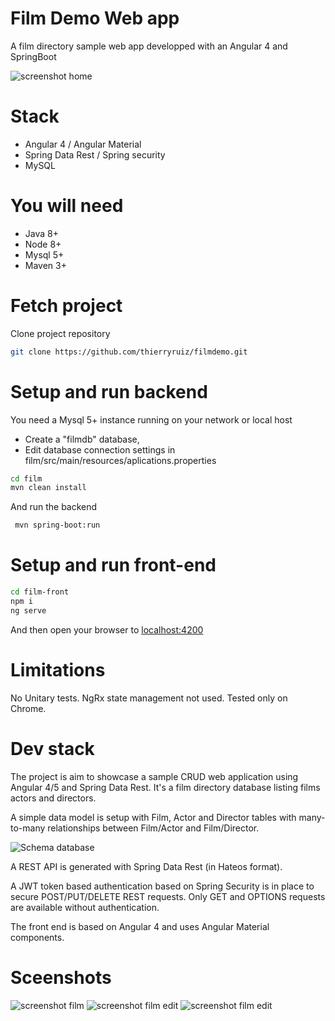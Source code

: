 # Film Demo Web app 
A film directory sample web app developped with an Angular 4 and SpringBoot

![screenshot home](https://github.com/thierryruiz/filmdemo/blob/master/film/misc/screenshot1.jpg?raw=true)

# Stack
  - Angular 4 / Angular Material
  - Spring Data Rest / Spring security
  - MySQL

# You will need
- Java 8+
- Node 8+
- Mysql 5+
- Maven 3+

# Fetch project
Clone project repository
```sh
git clone https://github.com/thierryruiz/filmdemo.git
```

# Setup and run backend

You need a Mysql 5+ instance running on your network or local host

- Create a "filmdb" database,
- Edit database connection settings in film/src/main/resources/aplications.properties 

```sh
cd film
mvn clean install
```

And run the backend

```sh
 mvn spring-boot:run
```

# Setup and run front-end
```sh
cd film-front
npm i
ng serve
```

And then open your browser to [localhost:4200](http://localhost:4200)


# Limitations

No Unitary tests. NgRx state management not used.
Tested only on Chrome.

# Dev stack
The project is aim to showcase a sample CRUD web application using Angular 4/5 and Spring Data Rest. 
It's a film directory database listing films actors and directors.

A simple data model is setup with Film, Actor and Director tables with many-to-many relationships between Film/Actor and Film/Director.

![Schema database](https://raw.githubusercontent.com/thierryruiz/filmdemo/master/film/misc/schema.png)

A REST API is generated with Spring Data Rest (in Hateos format).

A JWT token based authentication based on Spring Security is in place to secure POST/PUT/DELETE REST requests. 
Only GET and OPTIONS requests are available without authentication.

The front end is based on Angular 4 and uses Angular Material components. 



# Sceenshots

![screenshot film](https://github.com/thierryruiz/filmdemo/blob/master/film/misc/screenshot3.jpg?raw=true)
![screenshot film edit](https://github.com/thierryruiz/filmdemo/blob/master/film/misc/screenshot4.png?raw=true)
![screenshot film edit](https://github.com/thierryruiz/filmdemo/blob/master/film/misc/screenshot2.jpg?raw=true)







 
